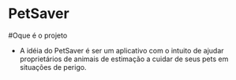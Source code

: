 # PetSaver
#Oque é o projeto
 - A idéia do PetSaver é ser um aplicativo com o intuito de ajudar proprietários de animais de estimação a cuidar de seus pets em situações de perigo.

